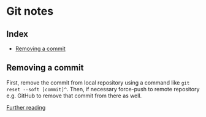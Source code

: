 # Git notes

## Index

  - [Removing a commit](#removing-a-commit)

## Removing a commit

First, remove the commit from local repository using a command like `git reset --soft [commit]^`.
Then, if necessary force-push to remote repository e.g. GitHub to remove that commit from there as well.

[Further reading](https://stackoverflow.com/a/448929)
